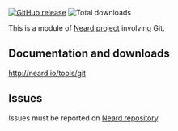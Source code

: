 [![GitHub release](https://img.shields.io/github/release/crazy-max/neard-tool-git.svg?style=flat-square)](https://github.com/crazy-max/neard-tool-git/releases/latest)
![Total downloads](https://img.shields.io/github/downloads/crazy-max/neard-tool-git/total.svg?style=flat-square)

This is a module of [Neard project](https://github.com/crazy-max/neard) involving Git.

## Documentation and downloads

http://neard.io/tools/git

## Issues

Issues must be reported on [Neard repository](https://github.com/crazy-max/neard/issues).
